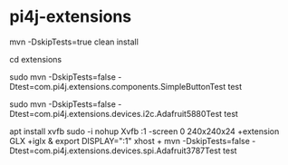 # pi4j-extensions

mvn -DskipTests=true clean install

cd extensions

sudo mvn -DskipTests=false -Dtest=com.pi4j.extensions.components.SimpleButtonTest test

sudo mvn -DskipTests=false -Dtest=com.pi4j.extensions.devices.i2c.Adafruit5880Test test

apt install xvfb
sudo -i
nohup Xvfb :1 -screen 0 240x240x24 +extension GLX +iglx &
export DISPLAY=":1"
xhost +
mvn -DskipTests=false -Dtest=com.pi4j.extensions.devices.spi.Adafruit3787Test test
